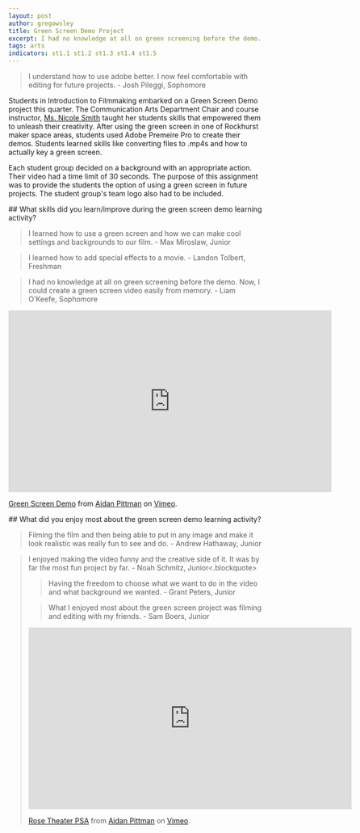```yaml
---
layout: post
author: gregowsley
title: Green Screen Demo Project
excerpt: I had no knowledge at all on green screening before the demo. Now, I could create a green screen video easily from memory.
tags: arts
indicators: st1.1 st1.2 st1.3 st1.4 st1.5 
---
```


<blockquote>I understand how to use adobe better. I now feel comfortable with editing for future projects. - Josh Pileggi, Sophomore </blockquote>

Students in Introduction to Filmmaking embarked on a Green Screen Demo project this quarter. The Communication Arts Department Chair and course instructor, [Ms. Nicole Smith](https://www.rockhursths.edu/curriculum-detail?fromId=275451&LevelNum=1736&DepartmentId=30082) taught her students skills that empowered them to unleash their creativity. After using the green screen in one of Rockhurst maker space areas, students used Adobe Premeire Pro to create their demos. Students learned skills like converting files to .mp4s and how to actually key a green screen.  

Each student group decided on a background with an appropriate action. Their video had a time limit of 30 seconds.  The purpose of this assignment was to provide the students the option of using a green screen in future projects.  The student group's team logo also had to be included.

<c>
## What skills did you learn/improve during the green screen demo learning activity?
</c>

<blockquote>I learned how to use a green screen and how we can make cool settings and backgrounds to our film.  - Max Miroslaw, Junior</blockquote>

<blockquote>I learned how to add special effects to a movie. - Landon Tolbert, Freshman</blockquote>

<blockquote>I had no knowledge at all on green screening before the demo. Now, I could create a green screen video easily from memory. - Liam O’Keefe, Sophomore</blockquote>

<iframe src="https://player.vimeo.com/video/362629611" width="640" height="360" frameborder="0" allow="autoplay; fullscreen" allowfullscreen></iframe>
<p><a href="https://vimeo.com/362629611">Green Screen Demo</a> from <a href="https://vimeo.com/user102098481">Aidan Pittman</a> on <a href="https://vimeo.com">Vimeo</a>.</p>

<c>
## What did you enjoy most about the green screen demo learning activity?
</c>

<blockquote>Filming the film and then being able to put in any image and make it look realistic was really fun to see and do. - Andrew Hathaway, Junior</blockquote>

<blockquote>I enjoyed making the video funny and the creative side of it. It was by far the most fun project by far. - Noah Schmitz, Junior<.blockquote>

<blockquote>Having the freedom to choose what we want to do in the video and what background we wanted. - Grant Peters, Junior</blockquote>

<blockquote>What I enjoyed most about the green screen project was filming and editing with my friends. - Sam Boers, Junior</blockquote>

<iframe src="https://player.vimeo.com/video/364096052" width="640" height="360" frameborder="0" allow="autoplay; fullscreen" allowfullscreen></iframe>
<p><a href="https://vimeo.com/364096052">Rose Theater PSA</a> from <a href="https://vimeo.com/user102098481">Aidan Pittman</a> on <a href="https://vimeo.com">Vimeo</a>.</p>
